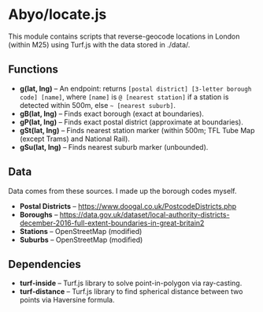 # Abyo/locate.js
This module contains scripts that reverse-geocode locations in London (within M25) using Turf.js with the data stored in ./data/.

## Functions
 - **g(lat, lng)** – An endpoint: returns `[postal district] [3-letter borough code] [name]`, where `[name]` is `@ [nearest station]` if a station is detected within 500m, else `~ [nearest suburb]`.
 - **gB(lat, lng)** – Finds exact borough (exact at boundaries).
 - **gP(lat, lng)** – Finds exact postal district (approximate at boundaries).
 - **gSt(lat, lng)** – Finds nearest station marker (within 500m; TFL Tube Map (except Trams) and National Rail).
 - **gSu(lat, lng)** – Finds nearest suburb marker (unbounded).

## Data
Data comes from these sources. I made up the borough codes myself.
- **Postal Districts** – https://www.doogal.co.uk/PostcodeDistricts.php
- **Boroughs** – https://data.gov.uk/dataset/local-authority-districts-december-2016-full-extent-boundaries-in-great-britain2
- **Stations** – OpenStreetMap (modified)
- **Suburbs** – OpenStreetMap (modified)

## Dependencies
- **turf-inside** – Turf.js library to solve point-in-polygon via ray-casting.
- **turf-distance** – Turf.js library to find spherical distance between two points via Haversine formula.